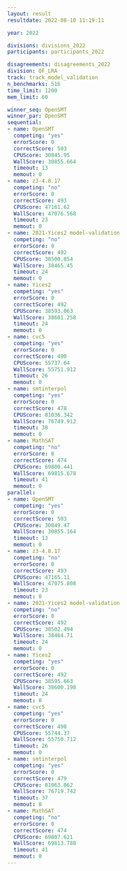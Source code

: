 ```yaml
---
layout: result
resultdate: 2022-08-10 11:19:11

year: 2022

divisions: divisions_2022
participants: participants_2022

disagreements: disagreements_2022
division: QF_LRA
track: track_model_validation
n_benchmarks: 516
time_limit: 1200
mem_limit: 60

winner_seq: OpenSMT
winner_par: OpenSMT
sequential:
- name: OpenSMT
  competing: "yes"
  errorScore: 0
  correctScore: 503
  CPUScore: 30845.95
  WallScore: 30855.664
  timeout: 13
  memout: 0
- name: z3-4.8.17
  competing: "no"
  errorScore: 0
  correctScore: 493
  CPUScore: 47161.62
  WallScore: 47076.568
  timeout: 23
  memout: 0
- name: 2021-Yices2 model-validation
  competing: "no"
  errorScore: 0
  correctScore: 492
  CPUScore: 38500.854
  WallScore: 38465.45
  timeout: 24
  memout: 0
- name: Yices2
  competing: "yes"
  errorScore: 0
  correctScore: 492
  CPUScore: 38593.063
  WallScore: 38601.258
  timeout: 24
  memout: 0
- name: cvc5
  competing: "yes"
  errorScore: 0
  correctScore: 490
  CPUScore: 55737.64
  WallScore: 55751.912
  timeout: 26
  memout: 0
- name: smtinterpol
  competing: "yes"
  errorScore: 0
  correctScore: 478
  CPUScore: 81036.342
  WallScore: 76749.912
  timeout: 38
  memout: 0
- name: MathSAT
  competing: "no"
  errorScore: 0
  correctScore: 474
  CPUScore: 69800.441
  WallScore: 69815.678
  timeout: 41
  memout: 0
parallel:
- name: OpenSMT
  competing: "yes"
  errorScore: 0
  correctScore: 503
  CPUScore: 30849.47
  WallScore: 30855.164
  timeout: 13
  memout: 0
- name: z3-4.8.17
  competing: "no"
  errorScore: 0
  correctScore: 493
  CPUScore: 47165.11
  WallScore: 47075.808
  timeout: 23
  memout: 0
- name: 2021-Yices2 model-validation
  competing: "no"
  errorScore: 0
  correctScore: 492
  CPUScore: 38502.494
  WallScore: 38464.71
  timeout: 24
  memout: 0
- name: Yices2
  competing: "yes"
  errorScore: 0
  correctScore: 492
  CPUScore: 38595.663
  WallScore: 38600.198
  timeout: 24
  memout: 0
- name: cvc5
  competing: "yes"
  errorScore: 0
  correctScore: 490
  CPUScore: 55744.37
  WallScore: 55750.712
  timeout: 26
  memout: 0
- name: smtinterpol
  competing: "yes"
  errorScore: 0
  correctScore: 479
  CPUScore: 81063.062
  WallScore: 76719.742
  timeout: 37
  memout: 0
- name: MathSAT
  competing: "no"
  errorScore: 0
  correctScore: 474
  CPUScore: 69807.621
  WallScore: 69813.788
  timeout: 41
  memout: 0
---
```

